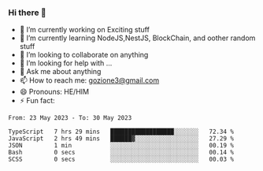 ### Hi there 👋

<!--
**charlieScript/charlieScript** is a ✨ _special_ ✨ repository because its `README.md` (this file) appears on your GitHub profile.

Here are some ideas to get you started: -->

- 🔭 I’m currently working on Exciting stuff
- 🌱 I’m currently learning NodeJS,NestJS, BlockChain, and oother random stuff
- 👯 I’m looking to collaborate on anything
- 🤔 I’m looking for help with ...
- 💬 Ask me about anything
- 📫 How to reach me: gozione3@gmail.com
- 😄 Pronouns: HE/HIM
- ⚡ Fun fact: 
<!--START_SECTION:waka-->

```text
From: 23 May 2023 - To: 30 May 2023

TypeScript   7 hrs 29 mins   ██████████████████░░░░░░░   72.34 %
JavaScript   2 hrs 49 mins   ██████▓░░░░░░░░░░░░░░░░░░   27.29 %
JSON         1 min           ░░░░░░░░░░░░░░░░░░░░░░░░░   00.19 %
Bash         0 secs          ░░░░░░░░░░░░░░░░░░░░░░░░░   00.14 %
SCSS         0 secs          ░░░░░░░░░░░░░░░░░░░░░░░░░   00.03 %
```

<!--END_SECTION:waka-->
